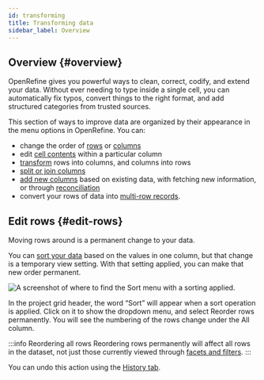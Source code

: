 ```yaml
---
id: transforming
title: Transforming data
sidebar_label: Overview
---
```


## Overview {#overview}

OpenRefine gives you powerful ways to clean, correct, codify, and extend your data. Without ever needing to type inside a single cell, you can automatically fix typos, convert things to the right format, and add structured categories from trusted sources. 

This section of ways to improve data are organized by their appearance in the menu options in OpenRefine. You can:

*   change the order of [rows](#edit-rows) or [columns](columnediting#rename-remove-and-move)
*   edit [cell contents](cellediting) within a particular column
*   [transform](transposing) rows into columns, and columns into rows
*   [split or join columns](columnediting#split-or-join)
*   [add new columns](columnediting) based on existing data, with fetching new information, or through [reconciliation](reconciling)
*   convert your rows of data into [multi-row records](exploring#rows-vs-records).

## Edit rows {#edit-rows}

Moving rows around is a permanent change to your data. 

You can [sort your data](sortview#sort) based on the values in one column, but that change is a temporary view setting. With that setting applied, you can make that new order permanent. 

![A screenshot of where to find the Sort menu with a sorting applied.](/img/sortPermanent.png)

In the project grid header, the word “Sort” will appear when a sort operation is applied. Click on it to show the dropdown menu, and select <span class="menuItems">Reorder rows permanently</span>. You will see the numbering of the rows change under the <span class="menuItems">All</span> column. 

:::info Reordering all rows
Reordering rows permanently will affect all rows in the dataset, not just those currently viewed through [facets and filters](facets). 
:::

You can undo this action using the [<span class="fieldLabels">History</span> tab](running#history-undoredo). 
